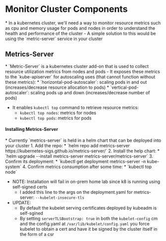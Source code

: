 <h1>Monitor Cluster Components</h1>
* In a kubernetes cluster, we'll need a way to monitor resource metrics such as cpu and memory usage for pods and nodes in order to understand the health and performance of the cluster
  - A simple solution to this would be using the `metric-server` service in your cluster

<h2>Metrics-Server</h2>
* `Metric-Server` is a kubernetes cluster add-on that is used to collect resource utilization metrics from nodes and pods
  - It exposes these metrics to the `kube-apiserver` for autoscaling uses (that cannot function without these metrics):
    * `horizontal-pod-autoscaler`: scaling pods in and out (increases/decrease resource allocation to pods)
    * `vertical-pod-autoscaler`: scaling pods up and down (increases/decrease number of pods)

  - It enables `kubectl top` command to retrieve resource metrics:
    * `kubectl top nodes`: metrics for nodes
    * `kubectl top pods`: metrics for pods

<h4>Installing Metrics-Server</h4>
* Currently `metrics-server` is held in a helm chart that can be deployed into your cluster
  1. Add the repo:
    * `helm repo add metrics-server https://kubernetes-sigs.github.io/metrics-server/`
  2. Install the help chart:
    * `helm upgrade --install metrics-server metrics-server/metrics-server`
  3. Confirm its deployment:
    * `kubectl get deployment metrics-server -n kube-system`
  4. Confirm metrics consumption after some time:
    * `kubectl top node`

* NOTE: Installation will fail in on-prem home lab since k8 is running using self-signed certs
  - I added this line to the args on the deployment.yaml for metrics-server: `--kubelet-insecure-tls`
* UPDATE:
  - By default the kubelet serving certificates deployed by kubeadm is self-sgined
  - By setting `serverTLSBootstrap: true` in both the `kubelet-config` cm and the config.yaml at `/var/lib/kubelet/config.yaml` you force kubelet to obtain a cert and have it be signed by the cluster itself in the form of a csr
